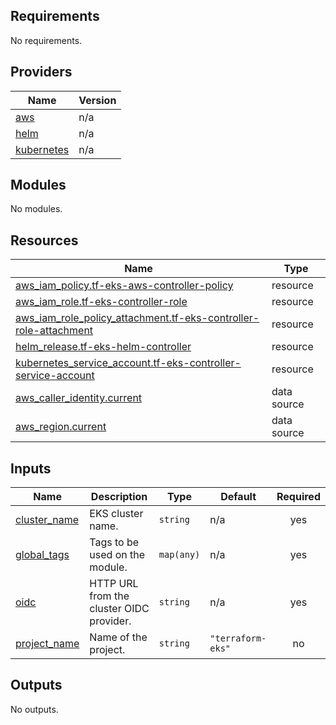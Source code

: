 <!-- BEGIN_TF_DOCS -->
## Requirements

No requirements.

## Providers

| Name | Version |
|------|---------|
| <a name="provider_aws"></a> [aws](#provider\_aws) | n/a |
| <a name="provider_helm"></a> [helm](#provider\_helm) | n/a |
| <a name="provider_kubernetes"></a> [kubernetes](#provider\_kubernetes) | n/a |

## Modules

No modules.

## Resources

| Name | Type |
|------|------|
| [aws_iam_policy.tf-eks-aws-controller-policy](https://registry.terraform.io/providers/hashicorp/aws/latest/docs/resources/iam_policy) | resource |
| [aws_iam_role.tf-eks-controller-role](https://registry.terraform.io/providers/hashicorp/aws/latest/docs/resources/iam_role) | resource |
| [aws_iam_role_policy_attachment.tf-eks-controller-role-attachment](https://registry.terraform.io/providers/hashicorp/aws/latest/docs/resources/iam_role_policy_attachment) | resource |
| [helm_release.tf-eks-helm-controller](https://registry.terraform.io/providers/hashicorp/helm/latest/docs/resources/release) | resource |
| [kubernetes_service_account.tf-eks-controller-service-account](https://registry.terraform.io/providers/hashicorp/kubernetes/latest/docs/resources/service_account) | resource |
| [aws_caller_identity.current](https://registry.terraform.io/providers/hashicorp/aws/latest/docs/data-sources/caller_identity) | data source |
| [aws_region.current](https://registry.terraform.io/providers/hashicorp/aws/latest/docs/data-sources/region) | data source |

## Inputs

| Name | Description | Type | Default | Required |
|------|-------------|------|---------|:--------:|
| <a name="input_cluster_name"></a> [cluster\_name](#input\_cluster\_name) | EKS cluster name. | `string` | n/a | yes |
| <a name="input_global_tags"></a> [global\_tags](#input\_global\_tags) | Tags to be used on the module. | `map(any)` | n/a | yes |
| <a name="input_oidc"></a> [oidc](#input\_oidc) | HTTP URL from the cluster OIDC provider. | `string` | n/a | yes |
| <a name="input_project_name"></a> [project\_name](#input\_project\_name) | Name of the project. | `string` | `"terraform-eks"` | no |

## Outputs

No outputs.
<!-- END_TF_DOCS -->